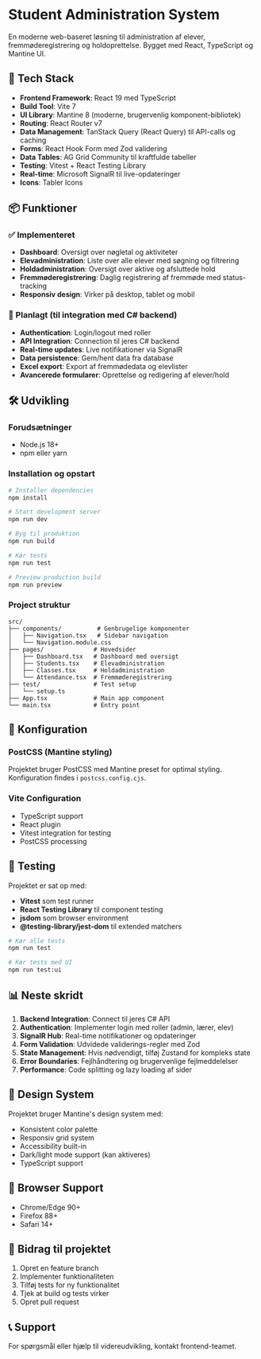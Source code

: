 # Student Administration System

En moderne web-baseret løsning til administration af elever, fremmøderegistrering og holdoprettelse. Bygget med React, TypeScript og Mantine UI.

## 🚀 Tech Stack

- **Frontend Framework**: React 19 med TypeScript
- **Build Tool**: Vite 7
- **UI Library**: Mantine 8 (moderne, brugervenlig komponent-bibliotek)
- **Routing**: React Router v7
- **Data Management**: TanStack Query (React Query) til API-calls og caching
- **Forms**: React Hook Form med Zod validering
- **Data Tables**: AG Grid Community til kraftfulde tabeller
- **Testing**: Vitest + React Testing Library
- **Real-time**: Microsoft SignalR til live-opdateringer
- **Icons**: Tabler Icons

## 📦 Funktioner

### ✅ Implementeret
- **Dashboard**: Oversigt over nøgletal og aktiviteter
- **Elevadministration**: Liste over alle elever med søgning og filtrering
- **Holdadministration**: Oversigt over aktive og afsluttede hold
- **Fremmøderegistrering**: Daglig registrering af fremmøde med status-tracking
- **Responsiv design**: Virker på desktop, tablet og mobil

### 🚧 Planlagt (til integration med C# backend)
- **Authentication**: Login/logout med roller
- **API Integration**: Connection til jeres C# backend
- **Real-time updates**: Live notifikationer via SignalR
- **Data persistence**: Gem/hent data fra database
- **Excel export**: Export af fremmødedata og elevlister
- **Avancerede formularer**: Oprettelse og redigering af elever/hold

## 🛠️ Udvikling

### Forudsætninger
- Node.js 18+ 
- npm eller yarn

### Installation og opstart
```bash
# Installer dependencies
npm install

# Start development server
npm run dev

# Byg til produktion
npm run build

# Kør tests
npm run test

# Preview production build
npm run preview
```

### Project struktur
```
src/
├── components/          # Genbrugelige komponenter
│   ├── Navigation.tsx   # Sidebar navigation
│   └── Navigation.module.css
├── pages/              # Hovedsider
│   ├── Dashboard.tsx   # Dashboard med oversigt
│   ├── Students.tsx    # Elevadministration
│   ├── Classes.tsx     # Holdadministration  
│   └── Attendance.tsx  # Fremmøderegistrering
├── test/               # Test setup
│   └── setup.ts
├── App.tsx             # Main app component
└── main.tsx            # Entry point
```

## 🔧 Konfiguration

### PostCSS (Mantine styling)
Projektet bruger PostCSS med Mantine preset for optimal styling. Konfiguration findes i `postcss.config.cjs`.

### Vite Configuration
- TypeScript support
- React plugin
- Vitest integration for testing
- PostCSS processing

## 🧪 Testing

Projektet er sat op med:
- **Vitest** som test runner
- **React Testing Library** til component testing  
- **jsdom** som browser environment
- **@testing-library/jest-dom** til extended matchers

```bash
# Kør alle tests
npm run test

# Kør tests med UI
npm run test:ui
```

## 📊 Neste skridt

1. **Backend Integration**: Connect til jeres C# API
2. **Authentication**: Implementer login med roller (admin, lærer, elev)
3. **SignalR Hub**: Real-time notifikationer og opdateringer
4. **Form Validation**: Udvidede validerings-regler med Zod
5. **State Management**: Hvis nødvendigt, tilføj Zustand for kompleks state
6. **Error Boundaries**: Fejlhåndtering og brugervenlige fejlmeddelelser
7. **Performance**: Code splitting og lazy loading af sider

## 🎨 Design System

Projektet bruger Mantine's design system med:
- Konsistent color palette
- Responsiv grid system
- Accessibility built-in
- Dark/light mode support (kan aktiveres)
- TypeScript support

## 📱 Browser Support

- Chrome/Edge 90+
- Firefox 88+
- Safari 14+

## 🤝 Bidrag til projektet

1. Opret en feature branch
2. Implementer funktionaliteten
3. Tilføj tests for ny funktionalitet  
4. Tjek at build og tests virker
5. Opret pull request

## 📞 Support

For spørgsmål eller hjælp til videreudvikling, kontakt frontend-teamet.
